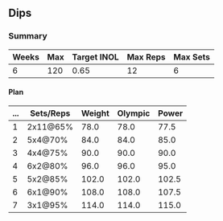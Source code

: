 ## Dips

### Summary

Weeks | Max | Target INOL | Max Reps | Max Sets
--- | --- | --- | --- | ---
6 | 120 | 0.65 | 12 | 6

#### Plan

 ... | Sets/Reps | Weight | Olympic | Power
--- | --- | --- | --- | ---
1 | 2x11@65% | 78.0 | 78.0 | 77.5
2 | 5x4@70% | 84.0 | 84.0 | 85.0
3 | 4x4@75% | 90.0 | 90.0 | 90.0
4 | 6x2@80% | 96.0 | 96.0 | 95.0
5 | 5x2@85% | 102.0 | 102.0 | 102.5
6 | 6x1@90% | 108.0 | 108.0 | 107.5
7 | 3x1@95% | 114.0 | 114.0 | 115.0

